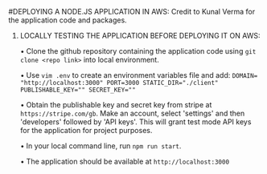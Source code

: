 #DEPLOYING A NODE.JS APPLICATION IN AWS: Credit to Kunal Verma for the application code and packages. 


1) LOCALLY TESTING THE APPLICATION BEFORE DEPLOYING IT ON AWS:

    •  Clone the github repository containing the application code using `git clone <repo link>` into local environment.


    •  Use `vim .env` to create an environment variables file and add:
               `DOMAIN= "http://localhost:3000"
                PORT=3000
                STATIC_DIR="./client"
                PUBLISHABLE_KEY=""
                SECRET_KEY=""`

    • Obtain the publishable key and secret key from stripe at `https://stripe.com/gb`. Make an account, select 'settings'         and then 'developers' followed by 'API keys'. This will grant test mode API keys for the application for project 
       purposes.

   • In your local command line, run `npm run start`.
   

   • The application should be available at `http://localhost:3000`
   
